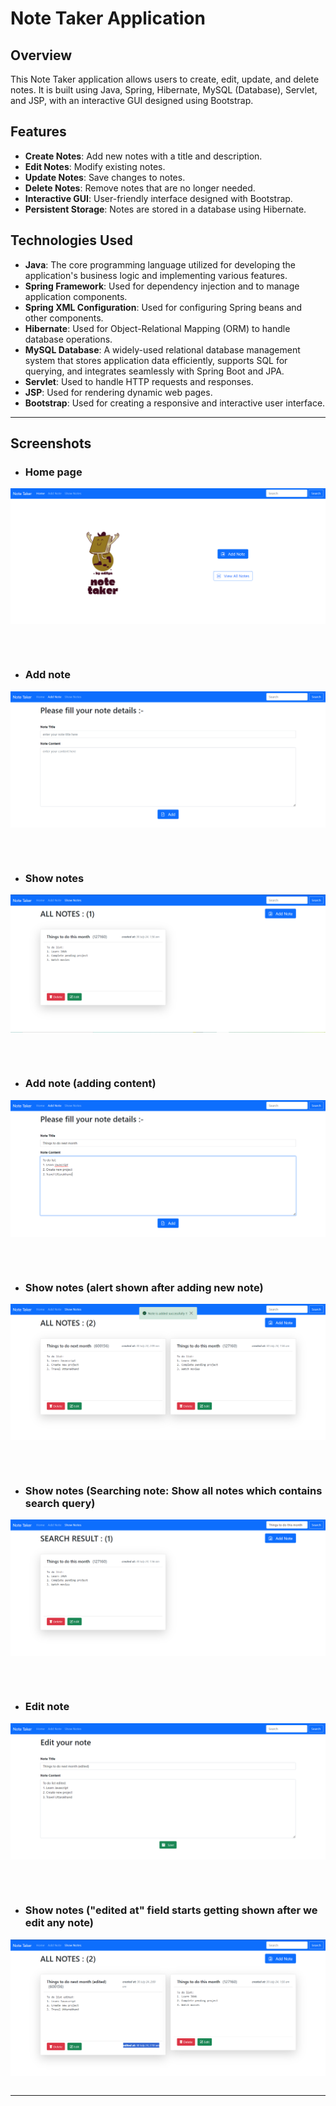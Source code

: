 # Note Taker Application

## Overview
This Note Taker application allows users to create, edit, update, and delete notes. It is built using Java, Spring, Hibernate, MySQL (Database), Servlet, and JSP, with an interactive GUI designed using Bootstrap.

## Features
- **Create Notes**: Add new notes with a title and description.
- **Edit Notes**: Modify existing notes.
- **Update Notes**: Save changes to notes.
- **Delete Notes**: Remove notes that are no longer needed.
- **Interactive GUI**: User-friendly interface designed with Bootstrap.
- **Persistent Storage**: Notes are stored in a database using Hibernate.

## Technologies Used
- **Java**: The core programming language utilized for developing the application's business logic and implementing various features.
- **Spring Framework**: Used for dependency injection and to manage application components.
- **Spring XML Configuration**: Used for configuring Spring beans and other components.
- **Hibernate**: Used for Object-Relational Mapping (ORM) to handle database operations.
- **MySQL Database**: A widely-used relational database management system that stores application data efficiently, supports SQL for querying, and integrates seamlessly with Spring Boot and JPA.
- **Servlet**: Used to handle HTTP requests and responses.
- **JSP**: Used for rendering dynamic web pages.
- **Bootstrap**: Used for creating a responsive and interactive user interface.


<hr>
<!-- Screenshots lists -->

## Screenshots

* ### Home page
<table><kbd><p align="center">
    <img src="https://github.com/im-aditya-rathi/HIBERNATE_NoteTaker_project/blob/master/src/main/resources/screenshots/1.png" alt="Home page"/>
</p></kbd></table>

<br>

* ### Add note
<table><kbd><p align="center">
    <img src="https://github.com/im-aditya-rathi/HIBERNATE_NoteTaker_project/blob/master/src/main/resources/screenshots/2.png" alt="Add note"/>
</p></kbd></table>

<br>

* ### Show notes
<table><kbd><p align="center">
    <img src="https://github.com/im-aditya-rathi/HIBERNATE_NoteTaker_project/blob/master/src/main/resources/screenshots/3.png" alt="Show notes"/>
</p></kbd></table>

<br>

* ### Add note (adding content)
<table><kbd><p align="center">
    <img src="https://github.com/im-aditya-rathi/HIBERNATE_NoteTaker_project/blob/master/src/main/resources/screenshots/4.png" alt="Add note (adding content)"/>
</p></kbd></table>

<br>

* ### Show notes (alert shown after adding new note)
<table><kbd><p align="center">
    <img src="https://github.com/im-aditya-rathi/HIBERNATE_NoteTaker_project/blob/master/src/main/resources/screenshots/5.png" alt="Show notes (alter shown after adding new note)"/>
</p></kbd></table>

<br>

* ### Show notes (Searching note: Show all notes which contains search query)
<table><kbd><p align="center">
    <img src="https://github.com/im-aditya-rathi/HIBERNATE_NoteTaker_project/blob/master/src/main/resources/screenshots/6.png" alt="Show notes (Searching note: Show all notes which contains search query)"/>
</p></kbd></table>

<br>

* ### Edit note
<table><kbd><p align="center">
    <img src="https://github.com/im-aditya-rathi/HIBERNATE_NoteTaker_project/blob/master/src/main/resources/screenshots/7.png" alt="Edit note"/>
</p></kbd></table>

<br>

* ### Show notes ("edited at" field starts getting shown after we edit any note)
<table><kbd><p align="center">
    <img src="https://github.com/im-aditya-rathi/HIBERNATE_NoteTaker_project/blob/master/src/main/resources/screenshots/8.png" alt="Show notes ("edited at" field starts getting shown after we edit any note)"/>
</p></kbd></table>

<hr>
